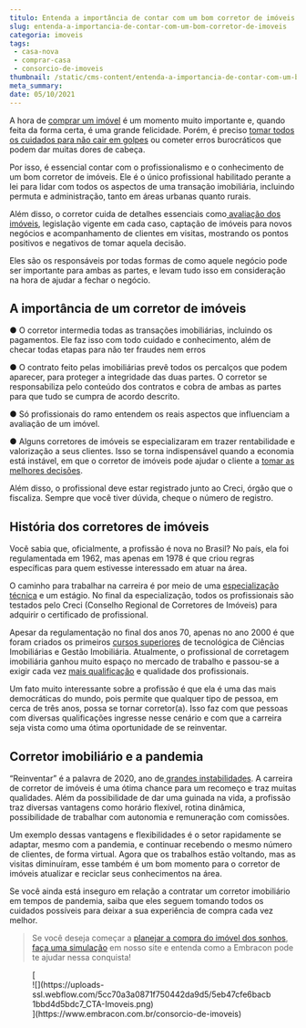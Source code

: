 ```yaml
---
titulo: Entenda a importância de contar com um bom corretor de imóveis
slug: entenda-a-importancia-de-contar-com-um-bom-corretor-de-imoveis
categoria: imoveis
tags:
 - casa-nova
 - comprar-casa
 - consorcio-de-imoveis
thumbnail: /static/cms-content/entenda-a-importancia-de-contar-com-um-bom-corretor-de-imoveis.jpg
meta_summary: 
date: 05/10/2021
---
```

A hora de [comprar um imóvel](https://www.embracon.com.br/consorcio-de-imoveis) é um momento muito importante e, quando feita da forma certa, é uma grande felicidade. Porém, é preciso [tomar todos os cuidados para não cair em golpes](https://www.embracon.com.br/blog/fraude-em-consorcio-como-nao-cair-em-golpes) ou cometer erros burocráticos que podem dar muitas dores de cabeça.

Por isso, é essencial contar com o profissionalismo e o conhecimento de um bom corretor de imóveis. Ele é o único profissional habilitado perante a lei para lidar com todos os aspectos de uma transação imobiliária, incluindo permuta e administração, tanto em áreas urbanas quanto rurais.

Além disso, o corretor cuida de detalhes essenciais como[ avaliação dos imóveis](https://www.embracon.com.br/blog/quer-alugar-o-seu-segundo-imovel-saiba-como-valoriza-lo), legislação vigente em cada caso, captação de imóveis para novos negócios e acompanhamento de clientes em visitas, mostrando os pontos positivos e negativos de tomar aquela decisão.

Eles são os responsáveis por todas formas de como aquele negócio pode ser importante para ambas as partes, e levam tudo isso em consideração na hora de ajudar a fechar o negócio.

A importância de um corretor de imóveis
---------------------------------------

● O corretor intermedia todas as transações imobiliárias, incluindo os pagamentos. Ele faz isso com todo cuidado e conhecimento, além de checar todas etapas para não ter fraudes nem erros

● O contrato feito pelas imobiliárias prevê todos os percalços que podem aparecer, para proteger a integridade das duas partes. O corretor se responsabiliza pelo conteúdo dos contratos e cobra de ambas as partes para que tudo se cumpra de acordo descrito.

● Só profissionais do ramo entendem os reais aspectos que influenciam a avaliação de um imóvel.

● Alguns corretores de imóveis se especializaram em trazer rentabilidade e valorização a seus clientes. Isso se torna indispensável quando a economia está instável, em que o corretor de imóveis pode ajudar o cliente a [tomar as melhores decisões](https://www.embracon.com.br/blog/saiba-o-que-levar-em-consideracao-antes-de-comprar-um-imovel).

Além disso, o profissional deve estar registrado junto ao Creci, órgão que o fiscaliza. Sempre que você tiver dúvida, cheque o número de registro.

História dos corretores de imóveis 
-----------------------------------

Você sabia que, oficialmente, a profissão é nova no Brasil? No país, ela foi regulamentada em 1962, mas apenas em 1978 é que criou regras específicas para quem estivesse interessado em atuar na área.

O caminho para trabalhar na carreira é por meio de uma [especialização técnica](https://www.embracon.com.br/blog/segunda-graduacao-ou-pos-graduacao-qual-e-a-melhor-opcao) e um estágio. No final da especialização, todos os profissionais são testados pelo Creci (Conselho Regional de Corretores de Imóveis) para adquirir o certificado de profissional.

Apesar da regulamentação no final dos anos 70, apenas no ano 2000 é que foram criados os primeiros [cursos superiores](https://www.embracon.com.br/blog/quais-carreiras-estarao-em-alta-nos-proximos-anos-descubra-aqui) de tecnológica de Ciências Imobiliárias e Gestão Imobiliária. Atualmente, o profissional de corretagem imobiliária ganhou muito espaço no mercado de trabalho e passou-se a exigir cada vez [mais qualificação](https://www.embracon.com.br/blog/entenda-qual-e-a-importancia-da-faculdade-para-o-curriculo) e qualidade dos profissionais.

Um fato muito interessante sobre a profissão é que ela é uma das mais democráticas do mundo, pois permite que qualquer tipo de pessoa, em cerca de três anos, possa se tornar corretor(a). Isso faz com que pessoas com diversas qualificações ingresse nesse cenário e com que a carreira seja vista como uma ótima oportunidade de se reinventar.

Corretor imobiliário e a pandemia
---------------------------------

“Reinventar” é a palavra de 2020, ano de[ grandes instabilidades](https://www.embracon.com.br/blog/entenda-como-o-consorcio-pode-te-ajudar-a-manter-a-estabilidade-financeira). A carreira de corretor de imóveis é uma ótima chance para um recomeço e traz muitas qualidades. Além da possibilidade de dar uma guinada na vida, a profissão traz diversas vantagens como horário flexível, rotina dinâmica, possibilidade de trabalhar com autonomia e remuneração com comissões.

Um exemplo dessas vantagens e flexibilidades é o setor rapidamente se adaptar, mesmo com a pandemia, e continuar recebendo o mesmo número de clientes, de forma virtual. Agora que os trabalhos estão voltando, mas as visitas diminuíram, esse também é um bom momento para o corretor de imóveis atualizar e reciclar seus conhecimentos na área.

Se você ainda está inseguro em relação a contratar um corretor imobiliário em tempos de pandemia, saiba que eles seguem tomando todos os cuidados possíveis para deixar a sua experiência de compra cada vez melhor.

> Se você deseja começar a [planejar a compra do imóvel dos sonhos](https://www.embracon.com.br/blog/hora-certa-comprar-imovel), [faça uma simulação](https://www.embracon.com.br/consorcio) em nosso site e entenda como a Embracon pode te ajudar nessa conquista!

<figure class="w-richtext-figure-type-image w-richtext-align-center">[<div>![](https://uploads-ssl.webflow.com/5cc70a3a0871f750442da9d5/5eb47cfe6bacb1bbd4d5bdc7_CTA-Imoveis.png)</div>](https://www.embracon.com.br/consorcio-de-imoveis)</figure>
